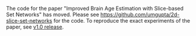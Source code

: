 The code for the paper "Improved Brain Age Estimation with Slice-based Set Networks" has moved. Please see https://github.com/umgupta/2d-slice-set-networks for the code. To reproduce the exact experiments of the paper, see [v1.0 release](https://github.com/umgupta/2d-slice-set-networks/releases/tag/v1.0).
